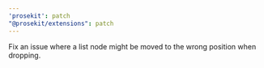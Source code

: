 ```yaml
---
'prosekit': patch
"@prosekit/extensions": patch
---
```


Fix an issue where a list node might be moved to the wrong position when dropping.
